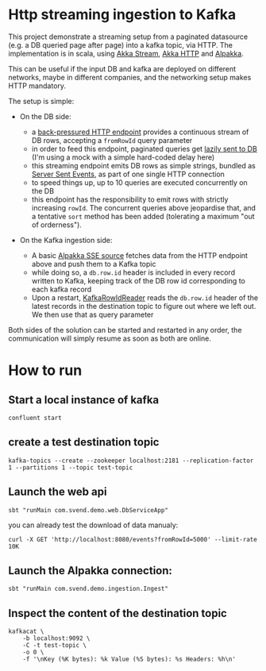 # Http streaming ingestion to Kafka

This project demonstrate a streaming setup from a paginated datasource (e.g. a DB queried page after page) into a kafka topic, via HTTP. The implementation is in scala, using [Akka Stream](https://doc.akka.io/docs/akka/current/stream/index.html), [Akka HTTP](https://doc.akka.io/docs/akka-http/current/introduction.html) and [Alpakka](https://doc.akka.io/docs/alpakka/current/index.html). 

This can be useful if the input DB and kafka are deployed on different networks, maybe in different companies, and the networking setup makes HTTP mandatory. 

The setup is simple: 

* On the DB side:

    * a [back-pressured HTTP endpoint](src/main/scala/com/svend/demo/web/DbRoutes.scala) provides a continuous stream of DB rows,  accepting a `fromRowId` query parameter
    *  in order to feed this endpoint, paginated queries get [lazily sent to DB](src/main/scala/com/svend/demo/web/MockDb.scala) (I'm using a mock with a simple hard-coded delay here)
    *  this streaming endpoint emits DB rows as simple strings, bundled as [Server Sent Events](https://en.wikipedia.org/wiki/Server-sent_events), as part of one single HTTP connection
    *  to speed things up, up to 10 queries are executed concurrently on the DB
    *  this endpoint has the responsibility to emit rows with strictly increasing `rowId`. The concurrent queries above jeopardise that, and a tentative `sort` method has been added (tolerating a maximum "out of orderness").   

* On the Kafka ingestion side: 
    * A basic [Alpakka SSE source](src/main/scala/com/svend/demo/ingestion/Ingest.scala) fetches data from the HTTP endpoint above and push them to a Kafka topic 
    *  while doing so, a `db.row.id` header is included in every record written to Kafka, keeping track of the DB row id corresponding to each kafka record
    *  Upon a restart, [KafkaRowIdReader](src/main/scala/com/svend/demo/ingestion/KafkaRowIdReader.scala) reads the `db.row.id` header of the latest records in the destination topic to figure out where we left out. We then use that as query parameter 

Both sides of the solution can be started and restarted in any order, the communication will simply resume as soon as both are online. 


# How to run

## Start a local instance of kafka 

```
confluent start
```

## create a test destination topic

```
kafka-topics --create --zookeeper localhost:2181 --replication-factor 1 --partitions 1 --topic test-topic 
```

## Launch the web api

```
sbt "runMain com.svend.demo.web.DbServiceApp"
```

you can already test the download of data manualy: 

```
curl -X GET 'http://localhost:8080/events?fromRowId=5000' --limit-rate 10K
```


## Launch the Alpakka connection: 


```
sbt "runMain com.svend.demo.ingestion.Ingest"
```

## Inspect the content of the destination topic

```
kafkacat \
    -b localhost:9092 \
    -C -t test-topic \
    -o 0 \
    -f '\nKey (%K bytes): %k Value (%S bytes): %s Headers: %h\n'
```

